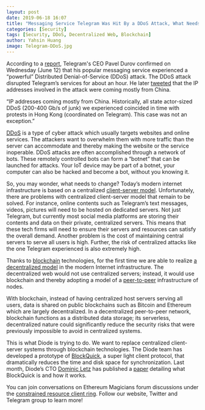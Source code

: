 ```yaml
---
layout: post
date: 2019-06-18 16:07
title: "Messaging Service Telegram Was Hit By a DDoS Attack, What Needs to Change?"
categories: [Security]
tags: [Security, DDoS, Decentralized Web, Blockchain]
author: Yahsin Huang
image: Telegram-DDoS.jpg
---
```


According to a [report](https://www.reuters.com/article/us-telegram-cyber/messaging-service-telegram-ceo-points-to-china-as-likely-origin-of-cyber-attack-idUSKCN1TE0S5), Telegram's CEO Pavel Durov confirmed on Wednesday (June 12) that his popular messaging service experienced a “powerful” Distributed Denial-of-Service (DDoS) attack. The DDoS attack disrupted Telegram’s services for about an hour. He later [tweeted](https://twitter.com/durov/status/1138942773430804480) that the IP addresses involved in the attack were coming mostly from China. 

“IP addresses coming mostly from China. Historically, all state actor-sized DDoS (200-400 Gb/s of junk) we experienced coincided in time with protests in Hong Kong (coordinated on Telegram). This case was not an exception.”

[DDoS](https://www.cloudflare.com/learning/ddos/what-is-a-ddos-attack/) is a type of cyber attack which usually targets websites and online services. The attackers want to overwhelm them with more traffic than the server can accommodate and thereby making the website or the service inoperable. DDoS attacks are often accomplished through a network of bots. These remotely controlled bots can form a “botnet” that can be launched for attacks. Your IoT device may be part of a botnet, your computer can also be hacked and become a bot, without you knowing it.

So, you may wonder, what needs to change? Today’s modern internet infrastructure is based on a centralized [client-server model](https://en.wikipedia.org/wiki/Client–server_model). Unfortunately, there are problems with centralized client-server model that remain to be solved. For instance, online contents such as Telegram’s text messages, videos, pictures will need to be hosted on dedicated servers. Not just Telegram, but currently most social media platforms are storing their contents and data on their private, centralized servers. This means that these tech firms will need to ensure their servers and resources can satisfy the overall demand. Another problem is the cost of maintaining central servers to serve all users is high. Further, the risk of centralized attacks like the one Telegram experienced is also extremely high.

Thanks to [blockchain](https://en.wikipedia.org/wiki/Blockchain) technologies, for the first time we are able to realize [a decentralized model](https://diode.io/dpki/how-decentralized-public-key-infrastructure-will-be-the-future-for-the-web-19148/) in the modern Internet infrastructure. The decentralized web would not use centralized servers; instead, it would use blockchain and thereby adopting a model of a [peer-to-peer](https://en.wikipedia.org/wiki/Peer-to-peer) infrastructure of nodes. 

With blockchain, instead of having centralized host servers serving all users, data is shared on public blockchains such as Bitcoin and Ethereum which are largely decentralized. In a decentralized peer-to-peer network, blockchain functions as a distributed data storage; its serverless, decentralized nature could significantly reduce the security risks that were previously impossible to avoid in centralized systems. 

This is what Diode is trying to do. We want to replace centralized client-server systems through blockchain technologies. The Diode team has developed a prototype of [BlockQuick](https://diode.io/burning-platform-pki/blockquick-super-light-blockchain-client-for-trustless-time-19144/), a super light client protocol, that dramatically reduces the time and disk space for synchronization. Last month, Diode’s CTO [Dominic Letz](https://twitter.com/dominicletz) has published a [paper](https://eprint.iacr.org/2019/579.pdf) detailing what BlockQuick is and how it works. 

You can join conversations on Ethereum Magicians forum discussions under the [constrained resource client ring](https://ethereum-magicians.org/c/working-groups/constrained-resource-client-ring). Follow our website, Twitter and Telegram group to learn more!
